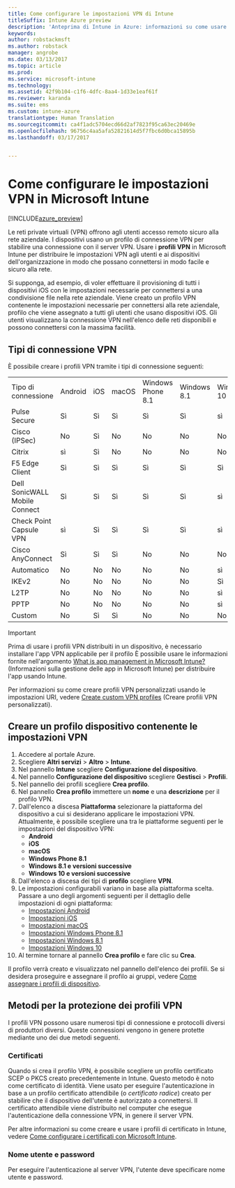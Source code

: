 ```yaml
---
title: Come configurare le impostazioni VPN di Intune
titleSuffix: Intune Azure preview
description: 'Anteprima di Intune in Azure: informazioni su come usare Intune per configurare le connessioni VPN nei dispositivi gestiti.'
keywords: 
author: robstackmsft
ms.author: robstack
manager: angrobe
ms.date: 03/13/2017
ms.topic: article
ms.prod: 
ms.service: microsoft-intune
ms.technology: 
ms.assetid: 42f9b104-c1f6-4dfc-8aa4-1d33e1eaf61f
ms.reviewer: karanda
ms.suite: ems
ms.custom: intune-azure
translationtype: Human Translation
ms.sourcegitcommit: ca4f1adc5704ecd66d2af7823f95ca63ec20469e
ms.openlocfilehash: 96756c4aa5afa52821614d5f7fbc6d0bca15895b
ms.lasthandoff: 03/17/2017


---
```


# <a name="how-to-configure-vpn-settings-in-microsoft-intune"></a>Come configurare le impostazioni VPN in Microsoft Intune

[!INCLUDE[azure_preview](../includes/azure_preview.md)]

Le reti private virtuali (VPN) offrono agli utenti accesso remoto sicuro alla rete aziendale. I dispositivi usano un profilo di connessione VPN per stabilire una connessione con il server VPN. Usare i **profili VPN** in Microsoft Intune per distribuire le impostazioni VPN agli utenti e ai dispositivi dell'organizzazione in modo che possano connettersi in modo facile e sicuro alla rete.

Si supponga, ad esempio, di voler effettuare il provisioning di tutti i dispositivi iOS con le impostazioni necessarie per connettersi a una condivisione file nella rete aziendale. Viene creato un profilo VPN contenente le impostazioni necessarie per connettersi alla rete aziendale, profilo che viene assegnato a tutti gli utenti che usano dispositivi iOS. Gli utenti visualizzano la connessione VPN nell'elenco delle reti disponibili e possono connettersi con la massima facilità.

## <a name="vpn-connection-types"></a>Tipi di connessione VPN

È possibile creare i profili VPN tramite i tipi di connessione seguenti:

||||||||
|-|-|-|-|-|-|-|
|Tipo di connessione|Android|iOS|macOS|Windows Phone 8.1|Windows 8.1|Windows 10|
|Pulse Secure|Sì|Sì|Sì|Sì|Sì|sì|
|Cisco (IPSec)|No|Sì|No|No|No|No|
|Citrix|sì|Sì|No|No|No|No|
|F5 Edge Client|Sì|Sì|Sì|Sì|Sì|Sì|
|Dell SonicWALL Mobile Connect|Sì|Sì|Sì|Sì|Sì|sì|
|Check Point Capsule VPN|sì|Sì|Sì|Sì|Sì|sì|
|Cisco AnyConnect|Sì|Sì|Sì|No|No|No|
|Automatico|No|No|No|No|No|sì|
|IKEv2|No|No|No|No|No|Sì|
|L2TP|No|No|No|No|No|sì|
|PPTP|No|No|No|No|No|sì|
|Custom|No|Sì|Sì|No|No|No|


> [!IMPORTANT]
> Prima di usare i profili VPN distribuiti in un dispositivo, è necessario installare l'app VPN applicabile per il profilo È possibile usare le informazioni fornite nell'argomento [What is app management in Microsoft Intune?](/intune-azure/manage-apps/what-is-app-management) (Informazioni sulla gestione delle app in Microsoft Intune) per distribuire l'app usando Intune.  

Per informazioni su come creare profili VPN personalizzati usando le impostazioni URI, vedere [Create custom VPN profiles](create-custom-vpn-profiles.md) (Creare profili VPN personalizzati).     

## <a name="create-a-device-profile-containing-vpn-settings"></a>Creare un profilo dispositivo contenente le impostazioni VPN

1. Accedere al portale Azure.
2. Scegliere **Altri servizi** > **Altro** > **Intune**.
3. Nel pannello **Intune** scegliere **Configurazione del dispositivo**.
2. Nel pannello **Configurazione del dispositivo** scegliere **Gestisci** > **Profili**.
3. Nel pannello dei profili scegliere **Crea profilo**.
4. Nel pannello **Crea profilo** immettere un **nome** e una **descrizione** per il profilo VPN.
5. Dall'elenco a discesa **Piattaforma** selezionare la piattaforma del dispositivo a cui si desiderano applicare le impostazioni VPN. Attualmente, è possibile scegliere una tra le piattaforme seguenti per le impostazioni del dispositivo VPN:
    - **Android**
    - **iOS**
    - **macOS**
    - **Windows Phone 8.1**
    - **Windows 8.1 e versioni successive**
    - **Windows 10 e versioni successive**
6. Dall'elenco a discesa dei tipi di **profilo** scegliere **VPN**.
7. Le impostazioni configurabili variano in base alla piattaforma scelta. Passare a uno degli argomenti seguenti per il dettaglio delle impostazioni di ogni piattaforma:
    - [Impostazioni Android](vpn-for-android.md)
    - [Impostazioni iOS](vpn-for-ios.md)
    - [Impostazioni macOS](vpn-for-macos.md)
    - [Impostazioni Windows Phone 8.1](vpn-for-windows-phone-8-1.md)
    - [Impostazioni Windows 8.1](vpn-for-windows-8-1.md)
    - [Impostazioni Windows 10](vpn-for-windows-10.md)
8. Al termine tornare al pannello **Crea profilo** e fare clic su **Crea**.

Il profilo verrà creato e visualizzato nel pannello dell'elenco dei profili.
Se si desidera proseguire e assegnare il profilo ai gruppi, vedere [Come assegnare i profili di dispositivo](how-to-assign-device-profiles.md).


## <a name="methods-of-securing-vpn-profiles"></a>Metodi per la protezione dei profili VPN

I profili VPN possono usare numerosi tipi di connessione e protocolli diversi di produttori diversi. Queste connessioni vengono in genere protette mediante uno dei due metodi seguenti.

### <a name="certificates"></a>Certificati

Quando si crea il profilo VPN, è possibile scegliere un profilo certificato SCEP o PKCS creato precedentemente in Intune. Questo metodo è noto come certificato di identità. Viene usato per eseguire l'autenticazione in base a un profilo certificato attendibile (o *certificato radice*) creato per stabilire che il dispositivo dell'utente è autorizzato a connettersi. Il certificato attendibile viene distribuito nel computer che esegue l'autenticazione della connessione VPN, in genere il server VPN.

Per altre informazioni su come creare e usare i profili di certificato in Intune, vedere [Come configurare i certificati con Microsoft Intune](how-to-configure-certificates.md).

### <a name="user-name-and-password"></a>Nome utente e password

Per eseguire l'autenticazione al server VPN, l'utente deve specificare nome utente e password.

